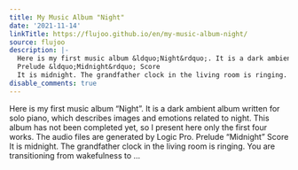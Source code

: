 ```yaml
---
title: My Music Album "Night"
date: '2021-11-14'
linkTitle: https://flujoo.github.io/en/my-music-album-night/
source: flujoo
description: |-
  Here is my first music album &ldquo;Night&rdquo;. It is a dark ambient album written for solo piano, which describes images and emotions related to night. This album has not been completed yet, so I present here only the first four works. The audio files are generated by Logic Pro.
  Prelude &ldquo;Midnight&rdquo; Score
  It is midnight. The grandfather clock in the living room is ringing. You are transitioning from wakefulness to ...
disable_comments: true
---
```

Here is my first music album &ldquo;Night&rdquo;. It is a dark ambient album written for solo piano, which describes images and emotions related to night. This album has not been completed yet, so I present here only the first four works. The audio files are generated by Logic Pro.
Prelude &ldquo;Midnight&rdquo; Score
It is midnight. The grandfather clock in the living room is ringing. You are transitioning from wakefulness to ...